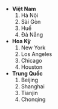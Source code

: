 <!DOCTYPE html>
<html lang="vi">
<head>
    <meta charset="UTF-8">
</head>
<body>


<ul>
    <li>
        <b>Việt Nam</b>
        <ol type="1">
            <li>Hà Nội</li>
            <li>Sài Gòn</li>
            <li>Huế</li>
            <li>Đà Nẵng</li>
        </ol>
    </li>
    <li>
        <b>Hoa Kỳ</b>
        <ol type="1">
            <li>New York</li>
            <li>Los Angeles</li>
            <li>Chicago</li>
            <li>Houston</li>
        </ol>
    </li>
    <li>
        <b>Trung Quốc</b>
        <ol type="1">
            <li>Beijing</li>
            <li>Shanghai</li>
            <li>Tianjin</li>
            <li>Chonqing</li>
        </ol>
    </li>
</ul>
</body>
</html>






